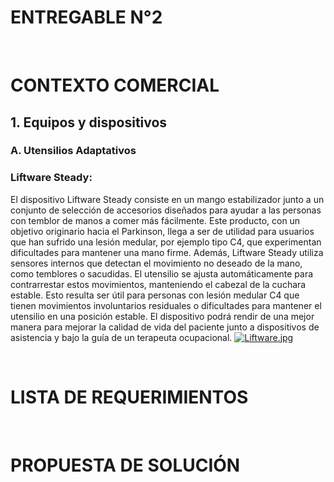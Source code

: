 # ENTREGABLE N°2
<br>

# CONTEXTO COMERCIAL
## 1. Equipos y dispositivos
### A. Utensilios Adaptativos

### Liftware Steady: 

El dispositivo Liftware Steady consiste en un mango estabilizador junto a un conjunto de selección de accesorios diseñados para ayudar a las personas con temblor de manos a comer más fácilmente. Este producto, con un objetivo originario hacia el Parkinson, llega a ser de utilidad para usuarios que han sufrido una lesión medular, por ejemplo tipo C4, que experimentan dificultades para mantener una mano firme. Además, Liftware Steady utiliza sensores internos que detectan el movimiento no deseado de la mano, como temblores o sacudidas. El utensilio se ajusta automáticamente para contrarrestar estos movimientos, manteniendo el cabezal de la cuchara estable. Esto resulta ser útil para personas con lesión medular C4 que tienen movimientos involuntarios residuales o dificultades para mantener el utensilio en una posición estable. El dispositivo podrá rendir de una mejor manera para mejorar la calidad de vida del paciente junto a dispositivos de asistencia y bajo la guía de un terapeuta ocupacional. 
[![Liftware.jpg](https://i.postimg.cc/GhfpwYX4/Liftware.jpg)](https://postimg.cc/fJxsY3ns)



<br>




# LISTA DE REQUERIMIENTOS 
<br>




# PROPUESTA DE SOLUCIÓN

